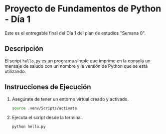 # Proyecto de Fundamentos de Python - Día 1

Este es el entregable final del Día 1 del plan de estudios "Semana 0".

## Descripción

El script `hello.py` es un programa simple que imprime en la consola un mensaje de saludo con un nombre y la versión de Python que se está utilizando.

## Instrucciones de Ejecución

1.  Asegúrate de tener un entorno virtual creado y activado.
    ```bash
    source .venv/Scripts/activate
    ```

2.  Ejecuta el script desde la terminal.
    ```bash
    python hello.py
    ```